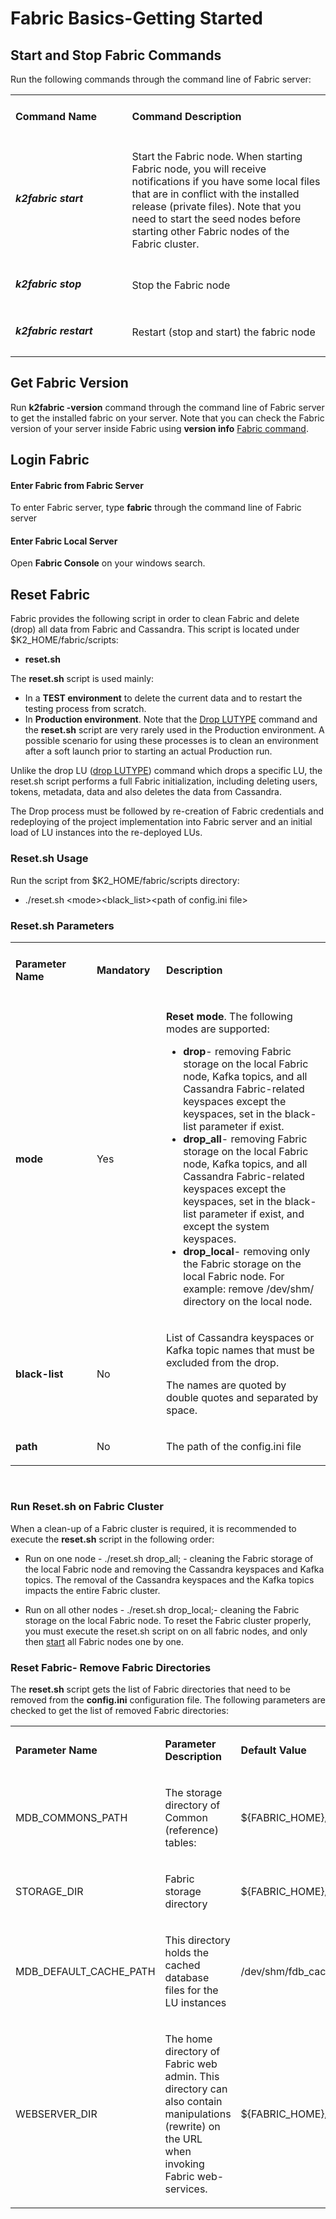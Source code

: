 # Fabric Basics-Getting Started

## Start and Stop Fabric Commands

Run the following commands through the command line of Fabric server:

<table>
<tbody>
<tr>
<td width="300pxl">
<p><h4><strong>Command Name</strong></p>
</td>
<td width="600pxl">
<p><h4><strong>Command Description</strong></p>
</td>
</tr>
<tr>
<td width="300">
<p><h5><strong>k2fabric start</strong></p>
</td>
<td width="600">
<p>Start the Fabric node. When starting Fabric node, you will receive notifications if you have some local files that are in conflict with the installed release (private files). Note that you need to start the seed nodes before starting other Fabric nodes of the Fabric cluster.</p>
</td>
</tr>
<tr>
<td width="300">
<p><h5><strong>k2fabric stop</strong></p>
</td>
<td width="600">
<p>Stop the Fabric node</p>
</td>
</tr>
<tr>
<td width="300">
<p><h5><strong>k2fabric restart</strong></p>
</td>
<td width="600">
<p>Restart (stop and start) the fabric node</p>
</td>
</tr>
</tbody>
</table>

## Get Fabric Version

Run **k2fabric -version** command through the command line of Fabric server to get the installed fabric on your server. Note that you can check the Fabric version of your server inside Fabric using **version info** [Fabric command](/articles/02_fabric_architecture/04_Fabric_Commands.md).  

## Login Fabric 

#### Enter Fabric from Fabric Server

To enter Fabric server, type **fabric** through the command line of Fabric server

#### Enter Fabric Local Server

Open **Fabric Console** on your windows search.

## Reset Fabric

Fabric provides the following script in order to clean Fabric and delete (drop) all data from Fabric and Cassandra. This script is located under $K2_HOME/fabric/scripts:

- **reset.sh**

The **reset.sh** script is used mainly:

- In a **TEST environment** to delete the current data and to restart the testing process from scratch.
- In **Production environment**. Note that the [Drop LUTYPE](/articles/02_fabric_architecture/04_Fabric_Commands.md) command and the **reset.sh** script are very rarely used in the Production environment. A possible scenario for using these processes is to clean an environment after a soft launch prior to starting an actual Production run. 

Unlike the drop LU ([drop LUTYPE](/articles/02_fabric_architecture/04_Fabric_Commands.md)) command which drops a specific LU, the reset.sh script performs a full Fabric initialization, including deleting users, tokens, metadata, data and also deletes the data from Cassandra.

The Drop process must be followed by re-creation of Fabric credentials and redeploying of the project implementation into Fabric server and an initial load of LU instances into the re-deployed LUs. 

### Reset.sh Usage

Run the script from $K2_HOME/fabric/scripts directory:
   
<ul><li>./reset.sh &lt;mode&gt;&lt;black_list&gt;&lt;path of config.ini file&gt;</li></ul>

### Reset.sh Parameters

<table>
<tbody>
<tr>
<td width="200pxl">
<p><h4><strong>Parameter Name</strong></p>
</td>
<td width="120pxl">
<p><h4><strong>Mandatory</strong></p>
</td>
<td width="580pxl">
<p><h4><strong>Description</strong></p>
</td>
</tr>
<tr>
<td width="200pxl">
    <p><strong>mode</strong></p>
</td>
<td width="120pxl">
<p>Yes</p>
</td>
<td width="580pxl">
    <p><strong>Reset mode</strong>. The following modes are supported:</p>
<ul>
    <li><strong>drop</strong>- removing Fabric storage on the local Fabric node, Kafka topics, and all Cassandra Fabric-related keyspaces except the keyspaces, set in the black-list parameter if exist.</li>
    <li><strong>drop_all</strong>- removing Fabric storage on the local Fabric node, Kafka topics, and all Cassandra Fabric-related keyspaces except the keyspaces, set in the black-list parameter if exist, and except the system keyspaces.</li>
    <li><strong>drop_local</strong>- removing only the Fabric storage on the local Fabric node. For example: remove /dev/shm/ directory on the local node.</li>
</ul>
</td>
</tr>
<tr>
<td width="200pxl">
    <p><strong>black-list</strong></p>
</td>
<td width="120pxl">
<p>No</p>
</td>
<td width="580pxl">
<p>List of Cassandra keyspaces or Kafka topic names that must be excluded from the drop.</p>
<p>The names are quoted by double quotes and separated by space.</p>
</td>
</tr>
<tr>
<td width="200pxl">
    <p><strong>path</strong></p>
</td>
<td width="120pxl">
<p>No</p>
</td>
<td width="580pxl">
<p>The path of the config.ini file</p>
</td>
</tr>
</tbody>
</table>
<p>&nbsp;</p>

### Run Reset.sh on Fabric Cluster

When a clean-up of a Fabric cluster is required, it is recommended to execute the **reset.sh** script in the following order: 

- Run on one node - ./reset.sh drop_all; -  cleaning the Fabric storage of the local Fabric node and removing the Cassandra keyspaces  and Kafka topics. The removal of the Cassandra keyspaces and the Kafka topics impacts the entire Fabric cluster.

- Run on all other nodes - ./reset.sh drop_local;- cleaning the Fabric storage on the local Fabric node.  To reset the Fabric cluster properly, you must execute the reset.sh script on on all fabric nodes, and only then [start](/articles/02_fabric_architecture/03_fabric_basics_getting_started.md#k2fabric-start) all Fabric nodes one by one.

  

### Reset Fabric- Remove Fabric Directories

The **reset.sh** script gets the list of Fabric directories that need to be removed from the **config.ini** configuration file. The following parameters are checked to get the list of removed Fabric directories: 

<table width="900pxl">
<tbody>
<tr>
<td width="250pxl">
<p><strong>Parameter Name</strong></p>
</td>
<td width="350pxl">
<p><strong>Parameter Description</strong></p>
</td>
<td width="300pxl">
<p><strong>Default Value</strong></p>
</td>
</tr>
<tr>
<td width="250pxl">
<p>MDB_COMMONS_PATH</p>
</td>
<td width="350pxl">
<p>The storage directory of Common (reference) tables:</p>
</td>
<td width="300pxl">
<p>${FABRIC_HOME}/storage/common</p>
</td>
</tr>
<tr>
<td width="250pxl">
<p>STORAGE_DIR</p>
</td>
<td width="350pxl">
<p>Fabric storage directory</p>
</td>
<td width="300pxl">
<p>${FABRIC_HOME}/storage</p>
</td>
</tr>
<tr>
<td width="250pxl">
<p>MDB_DEFAULT_CACHE_PATH</p>
</td>
<td width="350pxl">
<p>This directory holds the cached database files for the LU instances</p>
</td>
<td width="300pxl">
<p>/dev/shm/fdb_cache</p>
</td>
</tr>
<tr>
<td width="250pxl;">
<p>WEBSERVER_DIR</p>
</td>
<td width="350pxl;">
<p>The home directory of Fabric web admin. This directory can also contain manipulations (rewrite) on the URL when invoking Fabric web-services.</p>
</td>
<td width="300pxl">
<p>${FABRIC_HOME}/webserver</p>
</td>
</tr>
</tbody>
</table>





